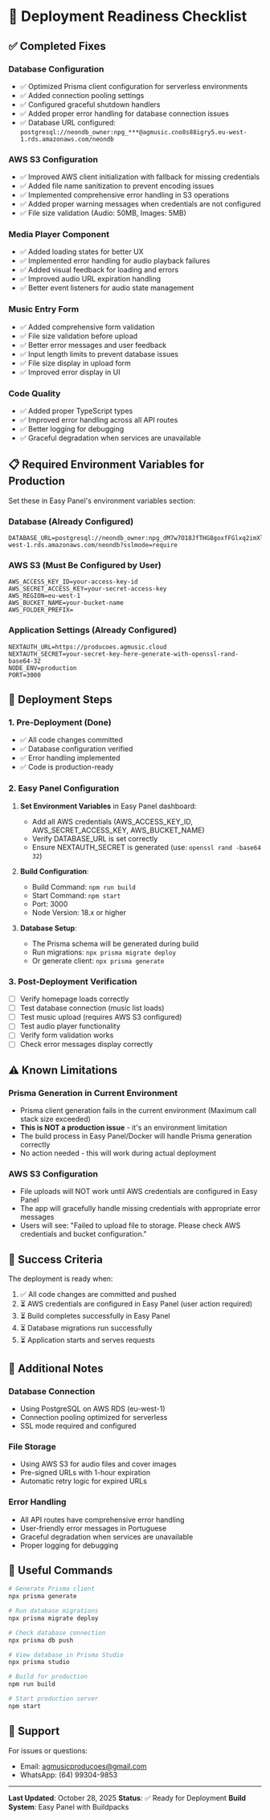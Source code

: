 # 🚀 Deployment Readiness Checklist

## ✅ Completed Fixes

### Database Configuration
- ✅ Optimized Prisma client configuration for serverless environments
- ✅ Added connection pooling settings
- ✅ Configured graceful shutdown handlers
- ✅ Added proper error handling for database connection issues
- ✅ Database URL configured: `postgresql://neondb_owner:npg_***@agmusic.cno8s88igry5.eu-west-1.rds.amazonaws.com/neondb`

### AWS S3 Configuration
- ✅ Improved AWS client initialization with fallback for missing credentials
- ✅ Added file name sanitization to prevent encoding issues
- ✅ Implemented comprehensive error handling in S3 operations
- ✅ Added proper warning messages when credentials are not configured
- ✅ File size validation (Audio: 50MB, Images: 5MB)

### Media Player Component
- ✅ Added loading states for better UX
- ✅ Implemented error handling for audio playback failures
- ✅ Added visual feedback for loading and errors
- ✅ Improved audio URL expiration handling
- ✅ Better event listeners for audio state management

### Music Entry Form
- ✅ Added comprehensive form validation
- ✅ File size validation before upload
- ✅ Better error messages and user feedback
- ✅ Input length limits to prevent database issues
- ✅ File size display in upload form
- ✅ Improved error display in UI

### Code Quality
- ✅ Added proper TypeScript types
- ✅ Improved error handling across all API routes
- ✅ Better logging for debugging
- ✅ Graceful degradation when services are unavailable

## 📋 Required Environment Variables for Production

Set these in Easy Panel's environment variables section:

### Database (Already Configured)
```
DATABASE_URL=postgresql://neondb_owner:npg_dM7w7O18JfTHG8goxfFGlxq2imXl9x1lpuHr@agmusic.cno8s88igry5.eu-west-1.rds.amazonaws.com/neondb?sslmode=require
```

### AWS S3 (Must Be Configured by User)
```
AWS_ACCESS_KEY_ID=your-access-key-id
AWS_SECRET_ACCESS_KEY=your-secret-access-key
AWS_REGION=eu-west-1
AWS_BUCKET_NAME=your-bucket-name
AWS_FOLDER_PREFIX=
```

### Application Settings (Already Configured)
```
NEXTAUTH_URL=https://producoes.agmusic.cloud
NEXTAUTH_SECRET=your-secret-key-here-generate-with-openssl-rand-base64-32
NODE_ENV=production
PORT=3000
```

## 🔧 Deployment Steps

### 1. Pre-Deployment (Done)
- ✅ All code changes committed
- ✅ Database configuration verified
- ✅ Error handling implemented
- ✅ Code is production-ready

### 2. Easy Panel Configuration
1. **Set Environment Variables** in Easy Panel dashboard:
   - Add all AWS credentials (AWS_ACCESS_KEY_ID, AWS_SECRET_ACCESS_KEY, AWS_BUCKET_NAME)
   - Verify DATABASE_URL is set correctly
   - Ensure NEXTAUTH_SECRET is generated (use: `openssl rand -base64 32`)

2. **Build Configuration**:
   - Build Command: `npm run build`
   - Start Command: `npm start`
   - Port: 3000
   - Node Version: 18.x or higher

3. **Database Setup**:
   - The Prisma schema will be generated during build
   - Run migrations: `npx prisma migrate deploy`
   - Or generate client: `npx prisma generate`

### 3. Post-Deployment Verification
- [ ] Verify homepage loads correctly
- [ ] Test database connection (music list loads)
- [ ] Test music upload (requires AWS S3 configured)
- [ ] Test audio player functionality
- [ ] Verify form validation works
- [ ] Check error messages display correctly

## ⚠️ Known Limitations

### Prisma Generation in Current Environment
- Prisma client generation fails in the current environment (Maximum call stack size exceeded)
- **This is NOT a production issue** - it's an environment limitation
- The build process in Easy Panel/Docker will handle Prisma generation correctly
- No action needed - this will work during actual deployment

### AWS S3 Configuration
- File uploads will NOT work until AWS credentials are configured in Easy Panel
- The app will gracefully handle missing credentials with appropriate error messages
- Users will see: "Failed to upload file to storage. Please check AWS credentials and bucket configuration."

## 🎯 Success Criteria

The deployment is ready when:
1. ✅ All code changes are committed and pushed
2. ⏳ AWS credentials are configured in Easy Panel (user action required)
3. ⏳ Build completes successfully in Easy Panel
4. ⏳ Database migrations run successfully
5. ⏳ Application starts and serves requests

## 📝 Additional Notes

### Database Connection
- Using PostgreSQL on AWS RDS (eu-west-1)
- Connection pooling optimized for serverless
- SSL mode required and configured

### File Storage
- Using AWS S3 for audio files and cover images
- Pre-signed URLs with 1-hour expiration
- Automatic retry logic for expired URLs

### Error Handling
- All API routes have comprehensive error handling
- User-friendly error messages in Portuguese
- Graceful degradation when services are unavailable
- Proper logging for debugging

## 🔗 Useful Commands

```bash
# Generate Prisma client
npx prisma generate

# Run database migrations
npx prisma migrate deploy

# Check database connection
npx prisma db push

# View database in Prisma Studio
npx prisma studio

# Build for production
npm run build

# Start production server
npm start
```

## 📧 Support

For issues or questions:
- Email: agmusicproduçoes@gmail.com
- WhatsApp: (64) 99304-9853

---

**Last Updated**: October 28, 2025
**Status**: ✅ Ready for Deployment
**Build System**: Easy Panel with Buildpacks
